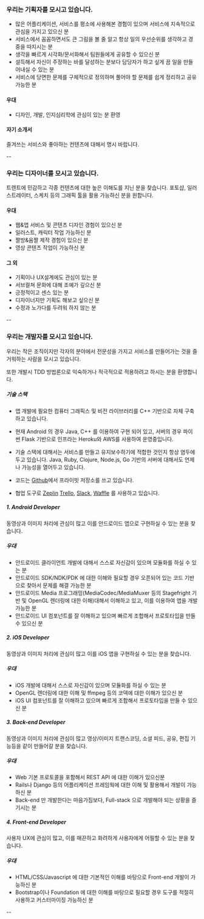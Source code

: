 ### 우리는 기획자를 모시고 있습니다.
- 많은 어플리케이션, 서비스를 평소에 사용해본 경험이 있으며 서비스에 지속적으로 관심을 가지고 있으신 분
- 서비스에서 꼼꼼하면서도 큰 그림을 볼 줄 알고 항상 일의 우선순위를 생각하고 경중을 따지시는 분
- 생각을 빠르게 시각화/문서화해서 팀원들에게 공유할 수 있으신 분
- 설득해서 자신이 주장하는 바를 달성하는 분보다 담당자가 하고 싶게 끔 일을 만들어내실 수 있는 분
- 서비스에 당면한 문제를 구체적으로 정의하며 풀어야 할 문제를 쉽게 정리하고 공유 가능한 분

#### 우대
- 디자인, 개발, 인지심리학에 관심이 있는 분 환영

#### 자기 소개서
즐겨쓰는 서비스와 좋아하는 컨텐츠에 대해서 명시 바랍니다.

--

### 우리는 디자이너를 모시고 있습니다.

트렌트에 민감하고 각종 컨텐츠에 대한 높은 이해도를 지닌 분을 찾습니다.
포토샵, 일러스트레이터, 스케치 등의 그래픽 툴을 활용 가능하신 분을 원합니다.

#### 우대

- 웹&앱 서비스 및 콘텐츠 디자인 경험이 있으신 분
- 일러스트, 캐릭터 작업 가능하신 분
- 짤방&움짤 제작 경험이 있으신 분
- 영상 콘텐츠 작업이 가능하신 분

#### 그 외

- 기획이나 UX설계에도 관심이 있는 분
- 서브컬쳐 문화에 대해 조예가 깊으신 분
- 긍정적이고 센스 있는 분
- 디자이너지만 기획도 해보고 싶으신 분
- 수정과 노가다를 두려워 하지 않는 분

--

### 우리는 개발자를 모시고 있습니다.
우리는 작은 조직이지만 각자의 분야에서 전문성을 가지고 서비스를 만들어가는 것을 즐거워하는 사람을 모시고 있습니다.

또한 개발시 TDD 방법론으로 익숙하거나 적극적으로 적용하려고 하시는 분을 환영합니다.

##### 기술 스택
- 앱 개발에 필요한 컴퓨터 그래픽스 및 비전 라이브러리를 C++ 기반으로 자체 구축하고 있습니다.
- 현재 Android 의 경우 Java, C++ 를 이용하여 구현 되어 있고,
서버의 경우 파이썬 Flask 기반으로 인프라는 Heroku와 AWS를 사용하여 운영중입니다.
- 기술 스택에 대해서는 서비스를 만들고 유지보수하기에 적합한 것인지 항상 염두에 두고 있습니다.
Java, Ruby, Clojure, Node.js, Go 기반의 서버에 대해서도 언제나 가능성을 열어두고 있습니다.

- 코드는 [Github](https://github.com/)에서 프라이빗 저장소를 쓰고 있습니다.
- 협업 도구로 [Zeplin](https://zeplin.io) [Trello](https://trello.com/), [Slack](https://slack.com/), [Waffle](https://waffle.io) 를 사용하고 있습니다.

##### 1. Android Developer
동영상과 이미지 처리에 관심이 많고 이를 안드로이드 앱으로 구현하실 수 있는 분을 찾습니다.

##### 우대
- 안드로이드 클라이언트 개발에 대해서 스스로 자신감이 있으며 모듈화를 하실 수 있는 분
- 안드로이드 SDK/NDK/PDK 에 대한 이해와 필요할 경우 오픈되어 있는 코드 기반으로 찾아서 문제를 해결 가능한 분
- 안드로이드 Media 프로그래밍(MediaCodec/MediaMuxer 등의 Stagefright 기반 및 OpenGL 렌더링에 대한 이해)대해서 이해하고 있고, 이를 이용하여 앱을 개발 가능한 분
- 안드로이드 UI 컴포넌트를 잘 이해하고 있으며 빠르게 조합해서 프로토타입을 만들 수 있으신 분

##### 2. iOS Developer
동영상과 이미지 처리에 관심이 많고 이를 iOS 앱을 구현하실 수 있는 분을 찾습니다.

##### 우대
- iOS 개발에 대해서 스스로 자신감이 있으며 모듈화를 하실 수 있는 분
- OpenGL 렌더링에 대한 이해 및 ffmpeg 등의 코덱에 대한 이해가 있으신 분
- iOS UI 컴포넌트를 잘 이해하고 있으며 빠르게 조합해서 프로토타입을 만들 수 있으신 분

##### 3. Back-end Developer
동영상과 이미지 처리에 관심이 많고 영상/이미지 트랜스코딩, 소셜 피드, 공유, 편집 기능등을 같이 만들어갈 분을 찾습니다.

##### 우대
- Web 기본 프로토콜을 포함해서 REST API 에 대한 이해가 있으신분
- Rails나 Django 등의 어플리케이션 프레임웍에 대한 이해 및 활용해서 개발이 가능하신 분
- Back-end 만 개발한다는 마음가짐보다, Full-stack 으로 개발해야 되는 상황을 즐기시는 분

##### 4. Front-end Developer
사용자 UX에 관심이 많고, 이를 매끈하고 화려하게 사용자에게 어필할 수 있는 분을 찾습니다.

##### 우대
- HTML/CSS/Javascript 에 대한 기본적인 이해를 바탕으로 Front-end 개발이 가능하신 분
- Bootstrap이나 Foundation 에 대한 이해를 바탕으로 필요할 경우 도구를 적절히 사용하고 커스터마이징 가능하신 분

--